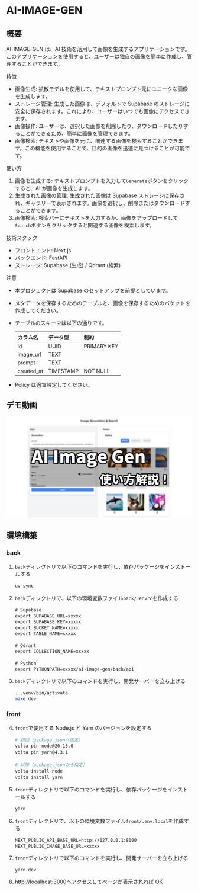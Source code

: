 # AI-IMAGE-GEN

## 概要

AI-IMAGE-GEN は、AI 技術を活用して画像を生成するアプリケーションです。このアプリケーションを使用すると、ユーザーは独自の画像を簡単に作成し、管理することができます。

特徴

- 画像生成: 拡散モデルを使用して、テキストプロンプト元にユニークな画像を生成します。
- ストレージ管理: 生成した画像は、デフォルトで Supabase のストレージに安全に保存されます。これにより、ユーザーはいつでも画像にアクセスできます。
- 画像操作: ユーザーは、選択した画像を削除したり、ダウンロードしたりすることができるため、簡単に画像を管理できます。
- 画像検索: テキストや画像を元に、関連する画像を検索することができます。この機能を使用することで、目的の画像を迅速に見つけることが可能です。

使い方

1. 画像を生成する: テキストプロンプトを入力して`Generate`ボタンをクリックすると、AI が画像を生成します。
2. 生成された画像の管理: 生成された画像は Supabase ストレージに保存され、ギャラリーで表示されます。画像を選択し、削除またはダウンロードすることができます。
3. 画像検索: 検索バーにテキストを入力するか、画像をアップロードして`Search`ボタンをクリックすると関連する画像を検索します。

技術スタック

- フロントエンド: Next.js
- バックエンド: FastAPI
- ストレージ: Supabase (生成) / Qdrant (検索)

注意

- 本プロジェクトは Supabase のセットアップを前提としています。
- メタデータを保存するためのテーブルと、画像を保存するためのバケットを作成してください。
- テーブルのスキーマは以下の通りです。

  | カラム名   | データ型  | 制約        |
  | ---------- | --------- | ----------- |
  | id         | UUID      | PRIMARY KEY |
  | image_url  | TEXT      |             |
  | prompt     | TEXT      |             |
  | created_at | TIMESTAMP | NOT NULL    |

- Policy は適宜設定してください。

## デモ動画

[![AI-IMAGE-GENのデモ動画](/images/demo.png)](https://youtu.be/el4QGIpBMH8?si=K6ZWlvfkAWmOtekc?mute=1)

## 環境構築

### back

1. `back`ディレクトリで以下のコマンドを実行し、依存パッケージをインストールする

   ```bash
   uv sync
   ```

2. `back`ディレクトリで、以下の環境変数ファイル`back/.envrc`を作成する

   ```
   # Supabase
   export SUPABASE_URL=xxxxx
   export SUPABASE_KEY=xxxxx
   export BUCKET_NAME=xxxxx
   export TABLE_NAME=xxxxx

   # Qdrant
   export COLLECTION_NAME=xxxxx

   # Python
   export PYTHONPATH=xxxxx/ai-image-gen/back/api
   ```

3. `back`ディレクトリで以下のコマンドを実行し、開発サーバーを立ち上げる
   ```bash
   . .venv/bin/activate
   make dev
   ```

### front

4. `front`で使用する Node.js と Yarn のバージョンを設定する

   ```bash
   # 初回（package.jsonへ固定）
   volta pin node@20.15.0
   volta pin yarn@4.3.1

   # 以降（package.jsonから指定）
   volta install node
   volta install yarn
   ```

5. `front`ディレクトリで以下のコマンドを実行し、依存パッケージをインストールする

   ```bash
   yarn
   ```

6. `front`ディレクトリで、以下の環境変数ファイル`front/.env.local`を作成する

   ```
   NEXT_PUBLIC_API_BASE_URL=http://127.0.0.1:8000
   NEXT_PUBLIC_IMAGE_BASE_URL=xxxxx
   ```

7. `front`ディレクトリで以下のコマンドを実行し、開発サーバーを立ち上げる

   ```bash
   yarn dev
   ```

8. [http://localhost:3000](http://localhost:3000)へアクセスしてページが表示されれば OK
